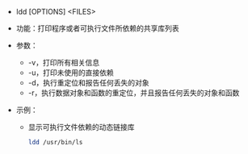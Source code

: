 - ldd [OPTIONS] \<FILES>

- 功能：打印程序或者可执行文件所依赖的共享库列表

- 参数：

  - -v，打印所有相关信息
  - -u，打印未使用的直接依赖
  - -d，执行重定位和报告任何丢失的对象
  - -r，执行数据对象和函数的重定位，并且报告任何丢失的对象和函数

- 示例：

  - 显示可执行文件依赖的动态链接库

    ```bash
    ldd /usr/bin/ls
    ```

    

